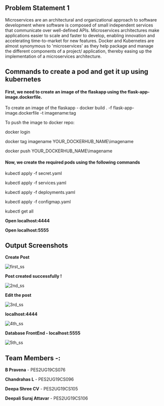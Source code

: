 ## Problem Statement 1
Microservices are an architectural and organizational approach to software development where software is composed of small independent services that communicate over well-defined APIs. Microservices architectures make applications easier to scale and faster to develop, enabling innovation and accelerating time-to-market for new features.
Docker and Kubernetes are almost synonymous to 'microservices' as they help package and manage the different components of a project/ application, thereby easing up the implementation of a microservices architecture.


## Commands to create a pod and get it up using kubernetes

<h4>First, we need to create an image of the flaskapp using the flask-app-image.dockerfile. </h4>

To create an image of the flaskapp - docker build . -f flask-app-image.dockerfile -t imagename:tag 

To push the image to docker repo: 

docker login 

docker tag imagename YOUR_DOCKERHUB_NAME\imagename
  
docker push YOUR_DOCKERHUB_NAME\imagename <br>

<h4> Now, we create the required pods using the following commands </h4>

kubectl apply -f secret.yaml

kubectl apply -f services.yaml

kubectl apply -f deployments.yaml

kubectl apply -f configmap.yaml

kubectl get all

**Open localhost:4444**

**Open localhost:5555**


## Output Screenshots

**Create Post**

![first_ss](https://user-images.githubusercontent.com/85231677/161023101-db62dad5-940b-4d50-99f1-d4263bd2fe35.png)


**Post created successfully !**

![2nd_ss](https://user-images.githubusercontent.com/85231677/161023181-7ee5a707-d08e-467d-8768-0b6b488ed765.png)


**Edit the post**

![3rd_ss](https://user-images.githubusercontent.com/85231677/161023260-febe897b-cd01-414e-b6c0-1966cc061743.png)


**localhost:4444**

![4th_ss](https://user-images.githubusercontent.com/85231677/161023342-2e7cd725-e105-4b03-b409-75cff4796dd5.png)


**Database FrontEnd - localhost:5555**

![5th_ss](https://user-images.githubusercontent.com/85231677/161023400-886440ca-6b65-4caf-9cee-0a7ac1ccf924.png)


## Team Members -:

**B Pravena** - PES2UG19CS076

**Chandrahas L** - PES2UG19CS096

**Deepa Shree CV** - PES2UG19CS105

**Deepali Suraj Attavar** - PES2UG19CS106
